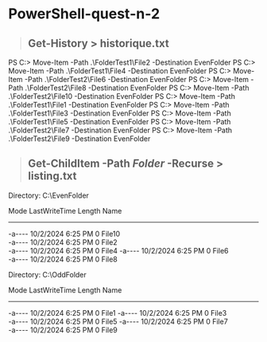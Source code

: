 # PowerShell-quest-n-2   

>## Get-History > historique.txt
PS C:\> Move-Item -Path .\FolderTest1\File2 -Destination EvenFolder
PS C:\> Move-Item -Path .\FolderTest1\File4 -Destination EvenFolder 
PS C:\> Move-Item -Path .\FolderTest2\File6 -Destination EvenFolder
PS C:\> Move-Item -Path .\FolderTest2\File8 -Destination EvenFolder
PS C:\> Move-Item -Path .\FolderTest2\File10 -Destination EvenFolder
PS C:\> Move-Item -Path .\FolderTest1\File1 -Destination EvenFolder
PS C:\> Move-Item -Path .\FolderTest1\File3 -Destination EvenFolder
PS C:\> Move-Item -Path .\FolderTest1\File5 -Destination EvenFolder
PS C:\> Move-Item -Path .\FolderTest2\File7 -Destination EvenFolder
PS C:\> Move-Item -Path .\FolderTest2\File9 -Destination EvenFolder

>## Get-ChildItem -Path *Folder* -Recurse > listing.txt

  Directory: C:\EvenFolder

Mode                LastWriteTime          Length Name
----                -------------          ------ ----
-a----         10/2/2024  6:25 PM               0 File10   
-a----         10/2/2024  6:25 PM               0 File2   
-a----         10/2/2024  6:25 PM               0 File4 
-a----         10/2/2024  6:25 PM               0 File6   
-a----         10/2/2024  6:25 PM               0 File8

  Directory: C:\OddFolder

Mode                LastWriteTime          Length Name
----                -------------          ------ ----
-a----         10/2/2024  6:25 PM               0 File1
-a----         10/2/2024  6:25 PM               0 File3   
-a----         10/2/2024  6:25 PM               0 File5 
-a----         10/2/2024  6:25 PM               0 File7   
-a----         10/2/2024  6:25 PM               0 File9

